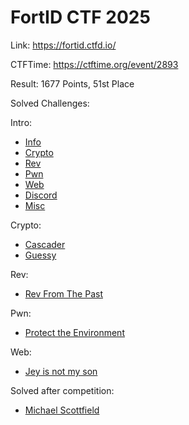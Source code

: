 # FortID CTF 2025

Link: <https://fortid.ctfd.io/>

CTFTime: <https://ctftime.org/event/2893>

Result: 1677 Points, 51st Place

Solved Challenges:

Intro:

- [Info](./info.md)
- [Crypto](./crypto.md)
- [Rev](./rev.md)
- [Pwn](./pwn.md)
- [Web](./web.md)
- [Discord](./discord.md)
- [Misc](./misc.md)

Crypto:

- [Cascader](./cascader.md)
- [Guessy](./guessy.md)

Rev:

- [Rev From The Past](./rev-from-the-past.md)

Pwn:

- [Protect the Environment](./protect-the-environment.md)

Web:

- [Jey is not my son](./jey-is-not-my-son.md)

Solved after competition:

- [Michael Scottfield](./michael-scottfield.md)
